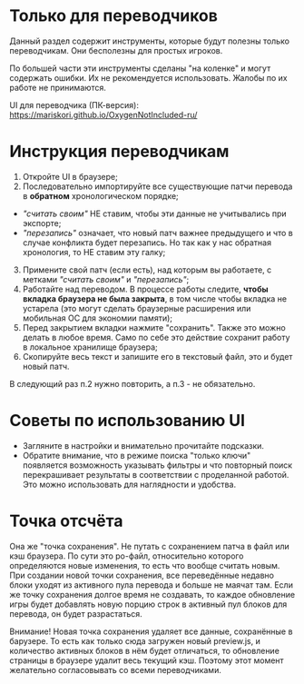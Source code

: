 # Только для переводчиков

Данный раздел содержит инструменты, которые будут полезны только переводчикам. Они бесполезны для простых игроков.

По большей части эти инструменты сделаны "на коленке" и могут содержать ошибки. Их не рекомендуется использовать. Жалобы по их работе не принимаются.

UI для переводчика (ПК-версия):<br>
https://mariskori.github.io/OxygenNotIncluded-ru/

# Инструкция переводчикам

1. Откройте UI в браузере;
2. Последовательно импортируйте все существующие патчи перевода в **обратном** хронологическом порядке;
  - *"считать своим"* НЕ ставим, чтобы эти данные не учитывались при экспорте;
  - *"перезапись"* означает, что новый патч важнее предыдущего и что в случае конфликта будет перезапись. Но так как у нас обратная хронология, то НЕ ставим эту галку;
3. Примените свой патч (если есть), над которым вы работаете, с метками *"считать своим"* и *"перезапись"*;
4. Работайте над переводом. В процессе работы следите, **чтобы вкладка браузера не была закрыта**, в том числе чтобы вкладка не устарела (это могут сделать браузерные расширения или мобильная ОС для экономии памяти);
5. Перед закрытием вкладки нажмите "сохранить". Также это можно делать в любое время. Само по себе это действие сохранит работу в локальное хранилище браузера;
6. Скопируйте весь текст и запишите его в текстовый файл, это и будет новый патч.

В следующий раз п.2 нужно повторить, а п.3 - не обязательно.

# Советы по использованию UI

- Загляните в настройки и внимательно прочитайте подсказки.
- Обратите внимание, что в режиме поиска "только ключи" появляется возможность указывать фильтры и что повторный поиск перекрашивает результаты в соответствии с проделанной работой. Это можно использовать для наглядности и удобства.

# Точка отсчёта

Она же "точка сохранения". Не путать с сохранением патча в файл или кэш браузера. По сути это po-файл, относительно которого определяются новые изменения, то есть что вообще считать новым. При создании новой точки сохранения, все переведённые недавно блоки уходят из активного пула перевода и больше не маячат там. Если же точку сохранения долгое время не создавать, то каждое обновление игры будет добавлять новую порцию строк в активный пул блоков для перевода, он будет разрастаться.

Внимание! Новая точка сохранения удаляет все данные, сохранённые в барузере. То есть как только сюда загружен новый preview.js, и количество активных блоков в нём будет отличаться, то обновление страницы в браузере удалит весь текущий кэш. Поэтому этот момент желательно согласовывать со всеми переводчиками.
